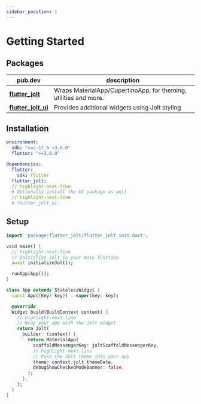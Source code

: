 ```yaml
---
sidebar_position: 1
---
```


# Getting Started

## Packages
<!-- TODO Replace with pub.dev links -->
| pub.dev | description | 
| ------- | ----------- | 
| [**flutter_jolt**](/docs/category/flutter-jolt/) | Wraps MaterialApp/CupertinoApp, for theming, utilities and more. | 
| [**flutter_jolt_ui**](/docs/category/flutter-jolt-ui) | Provides additional widgets using Jolt styling | 


## Installation

``` yaml
environment:
  sdk: ">=2.17.5 <3.0.0"
  flutter: ">=3.0.0"

dependencies:
  flutter:
    sdk: flutter
  flutter_jolt:
  // highlight-next-line
  # Optionally install the UI package as well
  // highlight-next-line
  # flutter_jolt_ui:

```

## Setup

``` dart
import 'package:flutter_jolt/flutter_jolt_init.dart';

void main() {
  // highlight-next-line
  // Initialize Jolt in your main function
  await initializeJolt();

  runApp(App());
}

class App extends StatelessWidget {
  const App({Key? key}) : super(key: key);

  @override
  Widget build(BuildContext context) {
    // highlight-next-line
    // Wrap your app with the Jolt widget
    return Jolt(
      builder: (context) {
        return MaterialApp(
          scaffoldMessengerKey: joltScaffoldMessengerKey,
          // highlight-next-line
          // Pass the Jolt theme into your app
          theme: context.jolt.themeData,
          debugShowCheckedModeBanner: false,
        );
      },
    );
  }
}

```







